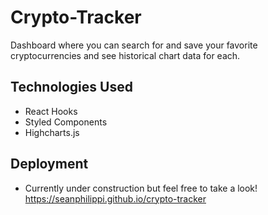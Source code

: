 # Crypto-Tracker

Dashboard where you can search for and save your favorite cryptocurrencies and see historical chart data for each.

## Technologies Used
* React Hooks
* Styled Components
* Highcharts.js

## Deployment
* Currently under construction but feel free to take a look!<br>
https://seanphilippi.github.io/crypto-tracker
